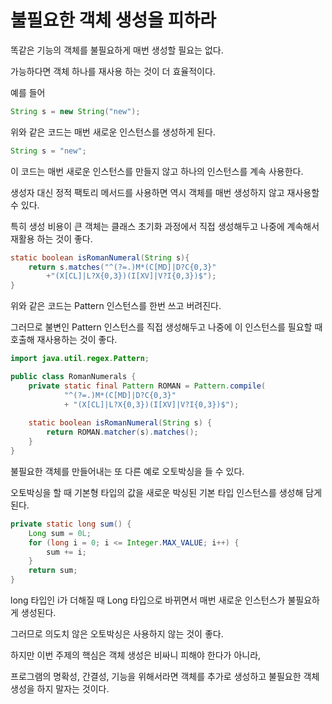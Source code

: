 # 불필요한 객체 생성을 피하라

똑같은 기능의 객체를 불필요하게 매번 생성할 필요는 없다.

가능하다면 객체 하나를 재사용 하는 것이 더 효율적이다.

예를 들어 

```java
String s = new String("new");
```
위와 같은 코드는 매번 새로운 인스턴스를 생성하게 된다.


```java
String s = "new";
```

이 코드는 매번 새로운 인스턴스를 만들지 않고 하나의 인스턴스를 계속 사용한다.

생성자 대신 정적 팩토리 메서드를 사용하면 역시 객체를 매번 생성하지 않고 재사용할 수 있다.


특히 생성 비용이 큰 객체는 클래스 초기화 과정에서 직접 생성해두고 나중에 계속해서 재활용 하는 것이 좋다.


```java
static boolean isRomanNumeral(String s){
    return s.matches("^(?=.)M*(C[MD]|D?C{0,3}"
        +"(X[CL]|L?X{0,3})(I[XV]|V?I{0,3})$");
}
```
위와 같은 코드는 Pattern 인스턴스를 한번 쓰고 버려진다.

그러므로 불변인 Pattern 인스턴스를 직접 생성해두고 나중에 이 인스턴스를 필요할 때 호출해 재사용하는 것이 좋다.

```java
import java.util.regex.Pattern;

public class RomanNumerals {
    private static final Pattern ROMAN = Pattern.compile(
            "^(?=.)M*(C[MD]|D?C{0,3}"
            + "(X[CL]|L?X{0,3})(I[XV]|V?I{0,3})$");
    
    static boolean isRomanNumeral(String s) {
        return ROMAN.matcher(s).matches();
    }
}
```

불필요한 객체를 만들어내는 또 다른 예로 오토박싱을 들 수 있다.

오토박싱을 할 때 기본형 타입의 값을 새로운 박싱된 기본 타입 인스턴스를 생성해 담게 된다.

```java
private static long sum() {
    Long sum = 0L;
    for (long i = 0; i <= Integer.MAX_VALUE; i++) {
        sum += i;
    }
    return sum;
}
```

long 타입인 i가 더해질 때 Long 타입으로 바뀌면서 매번 새로운 인스턴스가 불필요하게 생성된다.

그러므로 의도치 않은 오토박싱은 사용하지 않는 것이 좋다.


하지만 이번 주제의 핵심은 객체 생성은 비싸니 피해야 한다가 아니라,

프로그램의 명확성, 간결성, 기능을 위해서라면 객체를 추가로 생성하고 불필요한 객체 생성을 하지 말자는 것이다.